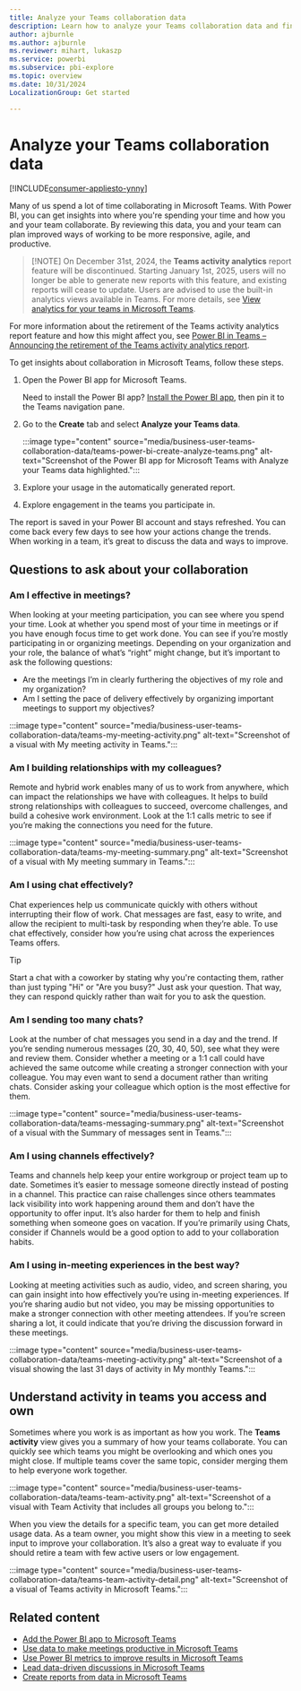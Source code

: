 ```yaml
---
title: Analyze your Teams collaboration data
description: Learn how to analyze your Teams collaboration data and find ways to improve and become more responsive, agile, and productive. 
author: ajburnle
ms.author: ajburnle
ms.reviewer: mihart, lukaszp
ms.service: powerbi
ms.subservice: pbi-explore
ms.topic: overview
ms.date: 10/31/2024
LocalizationGroup: Get started

---
```


# Analyze your Teams collaboration data

[!INCLUDE[consumer-appliesto-ynny](../includes/consumer-appliesto-ynny.md)]

Many of us spend a lot of time collaborating in Microsoft Teams. With Power BI, you can get insights into where you're spending your time and how you and your team collaborate.  By reviewing this data, you and your team can plan improved ways of working to be more responsive, agile, and productive.

> [!NOTE] On December 31st, 2024, the **Teams activity analytics** report feature will be discontinued. Starting January 1st, 2025, users will no longer be able to generate new reports with this feature, and existing reports will cease to update. Users are advised to use the built-in analytics views available in Teams. For more details, see [View analytics for your teams in Microsoft Teams](https://support.microsoft.com/office/view-analytics-for-your-teams-in-microsoft-teams-5b8ad4b1-af34-4217-aff4-cd11a820b56b).

For more information about the retirement of the Teams activity analytics report feature and how this might affect you, see [Power BI in Teams – Announcing the retirement of the Teams activity analytics report](https://powerbi.microsoft.com/blog/power-bi-october-2024-feature-summary/#post-28196-_Toc179458533).

To get insights about collaboration in Microsoft Teams, follow these steps.

1. Open the Power BI app for Microsoft Teams.

    Need to install the Power BI app? [Install the Power BI app](../collaborate-share/service-microsoft-teams-app.md#install-the-power-bi-app), then pin it to the Teams navigation pane.

1. Go to the **Create** tab and select **Analyze your Teams data**.

    :::image type="content" source="media/business-user-teams-collaboration-data/teams-power-bi-create-analyze-teams.png" alt-text="Screenshot of the Power BI app for Microsoft Teams with Analyze your Teams data highlighted.":::

1. Explore your usage in the automatically generated report.
1. Explore engagement in the teams you participate in.

The report is saved in your Power BI account and stays refreshed. You can come back every few days to see how  your actions change the trends. When working in a team, it’s great to discuss the data and ways to improve.

## Questions to ask about your collaboration

### Am I effective in meetings?  

When looking at your meeting participation, you can see where you spend your time. Look at whether you spend most of your time in meetings or if you have enough focus time to get work done. You can see if you’re mostly participating in or organizing meetings. Depending on your organization and your role, the balance of what’s “right” might change, but it’s important to ask the following questions:

- Are the meetings I’m in clearly furthering the objectives of my role and my organization?
- Am I setting the pace of delivery effectively by organizing important meetings to support my objectives?

:::image type="content" source="media/business-user-teams-collaboration-data/teams-my-meeting-activity.png" alt-text="Screenshot of a visual with My meeting activity in Teams.":::

### Am I building relationships with my colleagues?

Remote and hybrid work enables many of us to work from anywhere, which can impact the relationships we have with colleagues. It helps to build strong relationships with colleagues to succeed, overcome challenges, and build a cohesive work environment. Look at the 1:1 calls metric to see if you’re making the connections you need for the future.

:::image type="content" source="media/business-user-teams-collaboration-data/teams-my-meeting-summary.png" alt-text="Screenshot of a visual with My meeting summary in Teams.":::

### Am I using chat effectively?  

Chat experiences help us communicate quickly with others without interrupting their flow of work. Chat messages are fast, easy to write, and allow the recipient to multi-task by responding when they’re able. To use chat effectively, consider how you’re using chat across the experiences Teams offers.

> [!TIP]
> Start a chat with a coworker by stating why you're contacting them, rather than just typing "Hi" or "Are you busy?" Just ask your question. That way, they can respond quickly rather than wait for you to ask the question.

### Am I sending too many chats?  

Look at the number of chat messages you send in a day and the trend. If you’re sending numerous messages (20, 30, 40, 50), see what they were and review them. Consider whether a meeting or a 1:1 call could have achieved the same outcome while creating a stronger connection with your colleague. You may even want to send a document rather than writing chats. Consider asking your colleague which option is the most effective for them.

:::image type="content" source="media/business-user-teams-collaboration-data/teams-messaging-summary.png" alt-text="Screenshot of a visual with the Summary of messages sent in Teams.":::

### Am I using channels effectively?

Teams and channels help keep your entire workgroup or project team up to date. Sometimes it’s easier to message someone directly instead of posting in a channel. This practice can raise challenges since others teammates lack visibility into work happening around them and don’t have the opportunity to offer input. It’s also harder for them to help and finish something when someone goes on vacation. If you’re primarily using Chats, consider if Channels would be a good option to add to your collaboration habits.  

### Am I using in-meeting experiences in the best way?

Looking at meeting activities such as audio, video, and screen sharing, you can gain insight into how effectively you’re using in-meeting experiences. If you’re sharing audio but not video, you may be missing opportunities to make a stronger connection with other meeting attendees. If you’re screen sharing a lot, it could indicate that you’re driving the discussion forward in these meetings.

:::image type="content" source="media/business-user-teams-collaboration-data/teams-meeting-activity.png" alt-text="Screenshot of a visual showing the last 31 days of activity in My monthly Teams.":::

## Understand activity in teams you access and own

Sometimes where you work is as important as how you work. The **Teams activity** view gives you a summary of how your teams collaborate. You can quickly see which teams you might be overlooking and which ones you might close. If multiple teams cover the same topic, consider merging them to help everyone work together.  

:::image type="content" source="media/business-user-teams-collaboration-data/teams-team-activity.png" alt-text="Screenshot of a visual with Team Activity that includes all groups you belong to.":::

When you view the details for a specific team, you can get more detailed usage data. As a team owner, you might show this view in a meeting to seek input to improve your collaboration. It’s also a great way to evaluate if you should retire a team with few active users or low engagement.

:::image type="content" source="media/business-user-teams-collaboration-data/teams-team-activity-detail.png" alt-text="Screenshot of a visual of Teams activity in Microsoft Teams.":::

## Related content

- [Add the Power BI app to Microsoft Teams](../collaborate-share/service-microsoft-teams-app.md)
- [Use data to make meetings productive in Microsoft Teams](business-user-teams-meetings.md)
- [Use Power BI metrics to improve results in Microsoft Teams](business-user-teams-goals.md)
- [Lead data-driven discussions in Microsoft Teams](business-user-teams-share-data.md)
- [Create reports from data in Microsoft Teams](business-user-teams-create-reports.md)
